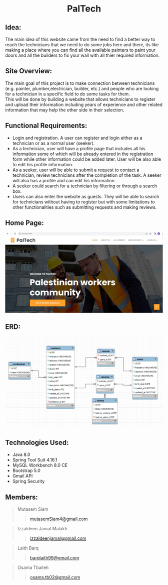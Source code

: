 <div align="center">
  <h1> PalTech </h1>
</div>

## Idea:
The main idea of this website came from the need to find a better way to reach the technicians that we need to do some jobs here and there, its like making a place where you can find all the available painters to paint your doors and all the builders to fix your wall with all thier required information.

## Site Overview:
The main goal of this project is to make connection between technicians (e.g. painter, plumber,electrician, builder, etc.) and people who are looking for a technician in a specific field to do some tasks for them.
<br>
This will be done by building a website that allows technicians to register and upload their information including years of experience and other related information that
may help the other side in their selection.

## Functional Requirements:
* Login and registration. A user can register and login either as a technician or as a normal
user (seeker).
* As a technician, user will have a profile page that includes all his information some of which will be already entered in the registration form while other information could be added later. User will be also able to edit his profile information.
* As a seeker, user will be able to submit a request to contact a technician, review technicians after the completion of the task. A seeker will also has a profile and can edit his information.
* A seeker could search for a technician by filtering or through a search box.
* Users can also enter the website as guests. They will be able to search for technicians without having to register but with some limitations to other functionalities such as submitting requests and making reviews.


## Home Page:
![alt text](https://github.com/OsamaTbaileh/Java/blob/master/java%20project%20readme%20pics/home.png?raw=true)

## ERD:
![alt text](https://github.com/OsamaTbaileh/Java/blob/master/java%20project%20readme%20pics/ERD.png?raw=true)




## Technologies Used:
- Java 8.0
- Spring Tool Suit 4.16.1
- MySQL Workbench 8.0 CE
- Bootstrap 5.0
- Gmail API
- Spring Security

## Members:
> Mutasem Siam
>> mutasemSiam4@gmail.com

> Izzaldeen Jamal Malakh  
>> izzaldeenjamal@gmail.com

> Laith Barq
>> barqlaith99@gmail.com

> Osama Tbaileh
>> osama.tb02@gmail.com

